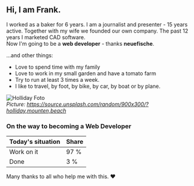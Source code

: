 ## Hi, I am Frank.

I worked as a baker for 6 years. I am a journalist and presenter - 15 years active. Together with my wife we founded our own company. The past 12 years I marketed CAD software.  
Now I'm going to be a **web developer** - thanks __neuefische__.

...and other things:
* Love to spend time with my family
* Love to work in my small garden and have a tomato farm
* Try to run at least 3 times a week.
* I like to travel, by foot, by bike, by car, by boat or by plane.  

![Holliday Foto](https://source.unsplash.com/random/900x300/?holliday,mounten,beach)  
*Picture: https://source.unsplash.com/random/900x300/?holliday,mounten,beach*

### On the way to becoming a Web Developer

|Today's situation|Share|
|------|------|
|Work on it|97 % |
|Done|3 % |

Many thanks to all who help me with this. :heart:
